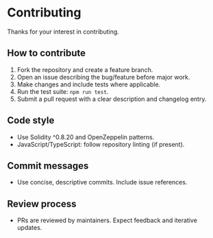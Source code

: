 # Contributing

Thanks for your interest in contributing.

## How to contribute
1. Fork the repository and create a feature branch.
2. Open an issue describing the bug/feature before major work.
3. Make changes and include tests where applicable.
4. Run the test suite: `npm run test`.
5. Submit a pull request with a clear description and changelog entry.

## Code style
- Use Solidity ^0.8.20 and OpenZeppelin patterns.
- JavaScript/TypeScript: follow repository linting (if present).

## Commit messages
- Use concise, descriptive commits. Include issue references.

## Review process
- PRs are reviewed by maintainers. Expect feedback and iterative updates.

